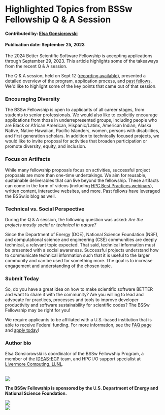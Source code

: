 # Highlighted Topics from BSSw Fellowship Q & A Session

#### Contributed by: [Elsa Gonsiorowski](https://github.com/gonsie "Elsa Gonsiorowski's GitHub Profile")

#### Publication date: September 25, 2023

The 2024 Better Scientific Software Fellowship is accepting applications through September 29, 2023.  This article highlights some of the takeaways from the recent Q & A session.

The Q & A session, held on Sept 12 ([recording available](https://bssw.io/pages/bssw-fellowship-faq)), presented a detailed overview of the program, application process, and [past fellows](https://bssw.io/pages/meet-our-fellows).  We'd like to highlight some of the key points that came out of that session.

### Encouraging Diversity

The BSSw Fellowship is open to applicants of all career stages, from students to senior professionals.
We would also like to explicitly encourage applications from those in underrepresented groups, including people who are Black or African American, Hispanic/Latinx, American Indian, Alaska Native, Native Hawaiian, Pacific Islanders, women, persons with disabilities, and first generation scholars.
In addition to technically focused projects, we would like to invite proposal for activities that broaden participation or promote diversity, equity, and inclusion.

### Focus on Artifacts

While many fellowship proposals focus on activities, successful project proposals are more than one-time undertakings.
We aim for reusable, sustainable deliverables that can live beyond the fellowship.
These artifacts can come in the form of videos (including [HPC Best Practices webinars](https://ideas-productivity.org/events/hpc-best-practices-webinars/)), written content, interactive websites, and more.
Past fellows have leveraged the BSSw.io blog as well.

### Technical vs. Social Perspective

During the Q & A session, the following question was asked:
*Are the projects mostly social or technical in nature?*

Since the Department of Energy (DOE), National Science Foundation (NSF), and computational science and engineering (CSE) communities are deeply technical, a relevant topic expected.
That said, technical information must be presented with a social awareness.
Successful projects understand how to communicate technical information such that it is useful to the larger community and can be used for something more.
The goal is to increase engagement and understanding of the chosen topic.

### Submit Today

So, do you have a great idea on how to make scientific software BETTER and want to share it with the community?
Are you willing to lead and advocate for practices, processes and tools to improve developer productivity and software sustainability for scientific codes?
The BSSw Fellowship may be right for you!

We require applicants to be affiliated with a U.S.-based institution that is able to receive Federal funding.
For more information, see the [FAQ page](https://bssw.io/pages/bssw-fellowship-faq) and [apply today](https://bssw.io/pages/apply-for-the-bssw-fellowship-program)!

### Author bio

Elsa Gonsiorowski is coordinator of the BSSw Fellowship Program, a member of the [IDEAS-ECP](https://ideas-productivity.org/ideas-ecp) team, and HPC I/O support specialist at [Livermore Computing, LLNL](https://hpc.llnl.gov/about-us).

<br>

<img src='../../images/Blog_2308_Fellows.png'/>

<br> 

**The BSSw Fellowship is sponsored by the U.S. Department of Energy and National Science Foundation.**

<div class='fellow'>
<div class='img_div'>
  <img src='../../images/Logo_DOE_Unofficial_Sm.png' class='logo' />
</div>

<div class='img_div'>
  <img src='../../images/Logo_NSF_4ColorB_Sm.png' class='logo' />
</div>
</div>

<!---
Publish: yes
Topics: Funding sources and programs, projects and organizations
OpenGraph image: Blog_2308_Fellows.png
--->
